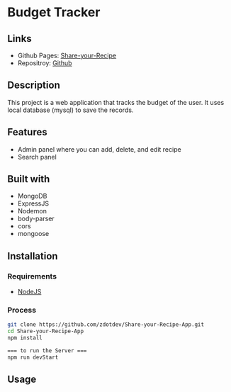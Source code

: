 # Budget Tracker
## Links

- Github Pages: [Share-your-Recipe](https://zdotdev.github.io/Share-your-Recipe-App/)
- Repositroy: [Github](https://github.com/zdotdev/Share-your-Recipe-App.git)
## Description

This project is a web application that tracks the budget of the user. It uses local database (mysql) to save the records.
## Features
- Admin panel where you can add, delete, and edit recipe
- Search panel
## Built with
- MongoDB
- ExpressJS
- Nodemon
- body-parser
- cors
- mongoose
## Installation

### Requirements

- [NodeJS](https://nodejs.org/en/download)
### Process

```bash
git clone https://github.com/zdotdev/Share-your-Recipe-App.git
cd Share-your-Recipe-App
npm install

=== to run the Server ===
npm run devStart
```

## Usage

